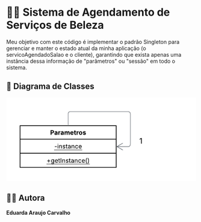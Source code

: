 # 💇‍♀️ Sistema de Agendamento de Serviços de Beleza

Meu objetivo com este código é implementar o padrão Singleton para gerenciar e manter o estado atual da minha aplicação (o servicoAgendadoSalao e o cliente), garantindo que exista apenas uma instância dessa informação de "parâmetros" ou "sessão" em todo o sistema.

## 📌 Diagrama de Classes

![Diagrama UML](diagrama_de_classes.png)


## 👩‍💻 Autora

**Eduarda Araujo Carvalho**  
